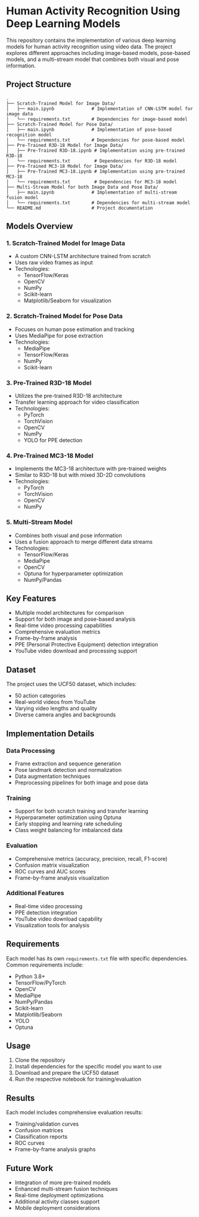 # Human Activity Recognition Using Deep Learning Models

This repository contains the implementation of various deep learning models for human activity recognition using video data. The project explores different approaches including image-based models, pose-based models, and a multi-stream model that combines both visual and pose information.

## Project Structure

```
.
├── Scratch-Trained Model for Image Data/
│   ├── main.ipynb              # Implementation of CNN-LSTM model for image data
│   └── requirements.txt        # Dependencies for image-based model
├── Scratch-Trained Model for Pose Data/
│   ├── main.ipynb              # Implementation of pose-based recognition model
│   └── requirements.txt        # Dependencies for pose-based model
├── Pre-Trained R3D-18 Model for Image Data/
│   ├── Pre-Trained R3D-18.ipynb # Implementation using pre-trained R3D-18
│   └── requirements.txt         # Dependencies for R3D-18 model
├── Pre-Trained MC3-18 Model for Image Data/
│   ├── Pre-Trained MC3-18.ipynb # Implementation using pre-trained MC3-18
│   └── requirements.txt         # Dependencies for MC3-18 model
├── Multi-Stream Model for both Image Data and Pose Data/
│   ├── main.ipynb              # Implementation of multi-stream fusion model
│   └── requirements.txt        # Dependencies for multi-stream model
└── README.md                   # Project documentation
```

## Models Overview

### 1. Scratch-Trained Model for Image Data
- A custom CNN-LSTM architecture trained from scratch
- Uses raw video frames as input
- Technologies:
  - TensorFlow/Keras
  - OpenCV
  - NumPy
  - Scikit-learn
  - Matplotlib/Seaborn for visualization

### 2. Scratch-Trained Model for Pose Data
- Focuses on human pose estimation and tracking
- Uses MediaPipe for pose extraction
- Technologies:
  - MediaPipe
  - TensorFlow/Keras
  - NumPy
  - Scikit-learn

### 3. Pre-Trained R3D-18 Model
- Utilizes the pre-trained R3D-18 architecture
- Transfer learning approach for video classification
- Technologies:
  - PyTorch
  - TorchVision
  - OpenCV
  - NumPy
  - YOLO for PPE detection

### 4. Pre-Trained MC3-18 Model
- Implements the MC3-18 architecture with pre-trained weights
- Similar to R3D-18 but with mixed 3D-2D convolutions
- Technologies:
  - PyTorch
  - TorchVision
  - OpenCV
  - NumPy

### 5. Multi-Stream Model
- Combines both visual and pose information
- Uses a fusion approach to merge different data streams
- Technologies:
  - TensorFlow/Keras
  - MediaPipe
  - OpenCV
  - Optuna for hyperparameter optimization
  - NumPy/Pandas

## Key Features

- Multiple model architectures for comparison
- Support for both image and pose-based analysis
- Real-time video processing capabilities
- Comprehensive evaluation metrics
- Frame-by-frame analysis
- PPE (Personal Protective Equipment) detection integration
- YouTube video download and processing support

## Dataset

The project uses the UCF50 dataset, which includes:
- 50 action categories
- Real-world videos from YouTube
- Varying video lengths and quality
- Diverse camera angles and backgrounds

## Implementation Details

### Data Processing
- Frame extraction and sequence generation
- Pose landmark detection and normalization
- Data augmentation techniques
- Preprocessing pipelines for both image and pose data

### Training
- Support for both scratch training and transfer learning
- Hyperparameter optimization using Optuna
- Early stopping and learning rate scheduling
- Class weight balancing for imbalanced data

### Evaluation
- Comprehensive metrics (accuracy, precision, recall, F1-score)
- Confusion matrix visualization
- ROC curves and AUC scores
- Frame-by-frame analysis visualization

### Additional Features
- Real-time video processing
- PPE detection integration
- YouTube video download capability
- Visualization tools for analysis

## Requirements

Each model has its own `requirements.txt` file with specific dependencies. Common requirements include:
- Python 3.8+
- TensorFlow/PyTorch
- OpenCV
- MediaPipe
- NumPy/Pandas
- Scikit-learn
- Matplotlib/Seaborn
- YOLO
- Optuna

## Usage

1. Clone the repository
2. Install dependencies for the specific model you want to use
3. Download and prepare the UCF50 dataset
4. Run the respective notebook for training/evaluation

## Results

Each model includes comprehensive evaluation results:
- Training/validation curves
- Confusion matrices
- Classification reports
- ROC curves
- Frame-by-frame analysis graphs

## Future Work

- Integration of more pre-trained models
- Enhanced multi-stream fusion techniques
- Real-time deployment optimizations
- Additional activity classes support
- Mobile deployment considerations

